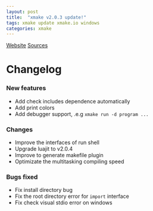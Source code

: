 ```yaml
---
layout: post
title:  "xmake v2.0.3 update!"
tags: xmake update xmake.io windows
categories: xmake
---
```


[Website](http://www.xmake.io)
[Sources](https://github.com/waruqi/xmake)

# Changelog

### New features 

* Add check includes dependence automatically
* Add print colors 
* Add debugger support, .e.g `xmake run -d program ...`

### Changes

* Improve the interfaces of run shell
* Upgrade luajit to v2.0.4
* Improve to generate makefile plugin
* Optimizate the multitasking compiling speed

### Bugs fixed

* Fix install directory bug
* Fix the root directory error for `import` interface
* Fix check visual stdio error on windows

